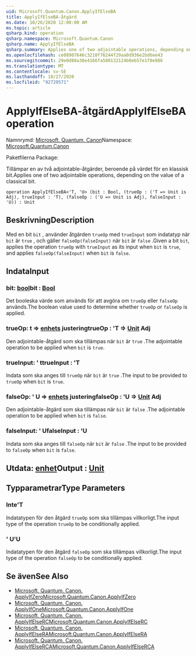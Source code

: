```yaml
---
uid: Microsoft.Quantum.Canon.ApplyIfElseBA
title: ApplyIfElseBA-åtgärd
ms.date: 10/26/2020 12:00:00 AM
ms.topic: article
qsharp.kind: operation
qsharp.namespace: Microsoft.Quantum.Canon
qsharp.name: ApplyIfElseBA
qsharp.summary: Applies one of two adjointable operations, depending on the value of a classical bit.
ms.openlocfilehash: ce08907646c3210f76244f29aa0d936e2bd6ee43
ms.sourcegitcommit: 29e0d88a30e4166fa580132124b0eb57e1f0e986
ms.translationtype: MT
ms.contentlocale: sv-SE
ms.lasthandoff: 10/27/2020
ms.locfileid: "92729571"
---
```

# <a name="applyifelseba-operation"></a><span data-ttu-id="235c3-102">ApplyIfElseBA-åtgärd</span><span class="sxs-lookup"><span data-stu-id="235c3-102">ApplyIfElseBA operation</span></span>

<span data-ttu-id="235c3-103">Namnrymd: [Microsoft. Quantum. Canon](xref:Microsoft.Quantum.Canon)</span><span class="sxs-lookup"><span data-stu-id="235c3-103">Namespace: [Microsoft.Quantum.Canon](xref:Microsoft.Quantum.Canon)</span></span>

<span data-ttu-id="235c3-104">Paketfilerna [](https://nuget.org/packages/)</span><span class="sxs-lookup"><span data-stu-id="235c3-104">Package: [](https://nuget.org/packages/)</span></span>


<span data-ttu-id="235c3-105">Tillämpar en av två adjointable-åtgärder, beroende på värdet för en klassisk bit.</span><span class="sxs-lookup"><span data-stu-id="235c3-105">Applies one of two adjointable operations, depending on the value of a classical bit.</span></span>

```qsharp
operation ApplyIfElseBA<'T, 'U> (bit : Bool, (trueOp : ('T => Unit is Adj), trueInput : 'T), (falseOp : ('U => Unit is Adj), falseInput : 'U)) : Unit
```


## <a name="description"></a><span data-ttu-id="235c3-106">Beskrivning</span><span class="sxs-lookup"><span data-stu-id="235c3-106">Description</span></span>

<span data-ttu-id="235c3-107">Med en bit `bit` , använder åtgärden `trueOp` med `trueInput` som indatatyp när `bit` är `true` , och gäller `falseOp(falseInput)` när `bit` är `false` .</span><span class="sxs-lookup"><span data-stu-id="235c3-107">Given a bit `bit`, applies the operation `trueOp` with `trueInput` as its input when `bit` is `true`, and applies `falseOp(falseInput)` when `bit` is `false`.</span></span>

## <a name="input"></a><span data-ttu-id="235c3-108">Indata</span><span class="sxs-lookup"><span data-stu-id="235c3-108">Input</span></span>

### <a name="bit--bool"></a><span data-ttu-id="235c3-109">bit: [bool](xref:microsoft.quantum.lang-ref.bool)</span><span class="sxs-lookup"><span data-stu-id="235c3-109">bit : [Bool](xref:microsoft.quantum.lang-ref.bool)</span></span>

<span data-ttu-id="235c3-110">Det booleska värde som används för att avgöra om `trueOp` eller `falseOp` används.</span><span class="sxs-lookup"><span data-stu-id="235c3-110">The boolean value used to determine whether `trueOp` or `falseOp` is applied.</span></span>


### <a name="trueop--t--unit-adj"></a><span data-ttu-id="235c3-111">trueOp: t => [enhets](xref:microsoft.quantum.lang-ref.unit) justering</span><span class="sxs-lookup"><span data-stu-id="235c3-111">trueOp : 'T => [Unit](xref:microsoft.quantum.lang-ref.unit) Adj</span></span>

<span data-ttu-id="235c3-112">Den adjointable-åtgärd som ska tillämpas när `bit` är `true` .</span><span class="sxs-lookup"><span data-stu-id="235c3-112">The adjointable operation to be applied when `bit` is `true`.</span></span>


### <a name="trueinput--t"></a><span data-ttu-id="235c3-113">trueInput: ' t</span><span class="sxs-lookup"><span data-stu-id="235c3-113">trueInput : 'T</span></span>

<span data-ttu-id="235c3-114">Indata som ska anges till `trueOp` när `bit` är `true` .</span><span class="sxs-lookup"><span data-stu-id="235c3-114">The input to be provided to `trueOp` when `bit` is `true`.</span></span>


### <a name="falseop--u--unit-adj"></a><span data-ttu-id="235c3-115">falseOp: ' U => [enhets](xref:microsoft.quantum.lang-ref.unit) justering</span><span class="sxs-lookup"><span data-stu-id="235c3-115">falseOp : 'U => [Unit](xref:microsoft.quantum.lang-ref.unit) Adj</span></span>

<span data-ttu-id="235c3-116">Den adjointable-åtgärd som ska tillämpas när `bit` är `false` .</span><span class="sxs-lookup"><span data-stu-id="235c3-116">The adjointable operation to be applied when `bit` is `false`.</span></span>


### <a name="falseinput--u"></a><span data-ttu-id="235c3-117">falseInput: ' U</span><span class="sxs-lookup"><span data-stu-id="235c3-117">falseInput : 'U</span></span>

<span data-ttu-id="235c3-118">Indata som ska anges till `falseOp` när `bit` är `false` .</span><span class="sxs-lookup"><span data-stu-id="235c3-118">The input to be provided to `falseOp` when `bit` is `false`.</span></span>



## <a name="output--unit"></a><span data-ttu-id="235c3-119">Utdata: [enhet](xref:microsoft.quantum.lang-ref.unit)</span><span class="sxs-lookup"><span data-stu-id="235c3-119">Output : [Unit](xref:microsoft.quantum.lang-ref.unit)</span></span>



## <a name="type-parameters"></a><span data-ttu-id="235c3-120">Typparametrar</span><span class="sxs-lookup"><span data-stu-id="235c3-120">Type Parameters</span></span>

### <a name="t"></a><span data-ttu-id="235c3-121">Inte</span><span class="sxs-lookup"><span data-stu-id="235c3-121">'T</span></span>

<span data-ttu-id="235c3-122">Indatatypen för den åtgärd `trueOp` som ska tillämpas villkorligt.</span><span class="sxs-lookup"><span data-stu-id="235c3-122">The input type of the operation `trueOp` to be conditionally applied.</span></span>
### <a name="u"></a><span data-ttu-id="235c3-123">' U</span><span class="sxs-lookup"><span data-stu-id="235c3-123">'U</span></span>

<span data-ttu-id="235c3-124">Indatatypen för den åtgärd `falseOp` som ska tillämpas villkorligt.</span><span class="sxs-lookup"><span data-stu-id="235c3-124">The input type of the operation `falseOp` to be conditionally applied.</span></span>

## <a name="see-also"></a><span data-ttu-id="235c3-125">Se även</span><span class="sxs-lookup"><span data-stu-id="235c3-125">See Also</span></span>

- [<span data-ttu-id="235c3-126">Microsoft. Quantum. Canon. ApplyIfZero</span><span class="sxs-lookup"><span data-stu-id="235c3-126">Microsoft.Quantum.Canon.ApplyIfZero</span></span>](xref:Microsoft.Quantum.Canon.ApplyIfZero)
- [<span data-ttu-id="235c3-127">Microsoft. Quantum. Canon. ApplyIfOne</span><span class="sxs-lookup"><span data-stu-id="235c3-127">Microsoft.Quantum.Canon.ApplyIfOne</span></span>](xref:Microsoft.Quantum.Canon.ApplyIfOne)
- [<span data-ttu-id="235c3-128">Microsoft. Quantum. Canon. ApplyIfElseRC</span><span class="sxs-lookup"><span data-stu-id="235c3-128">Microsoft.Quantum.Canon.ApplyIfElseRC</span></span>](xref:Microsoft.Quantum.Canon.ApplyIfElseRC)
- [<span data-ttu-id="235c3-129">Microsoft. Quantum. Canon. ApplyIfElseRA</span><span class="sxs-lookup"><span data-stu-id="235c3-129">Microsoft.Quantum.Canon.ApplyIfElseRA</span></span>](xref:Microsoft.Quantum.Canon.ApplyIfElseRA)
- [<span data-ttu-id="235c3-130">Microsoft. Quantum. Canon. ApplyIfElseRCA</span><span class="sxs-lookup"><span data-stu-id="235c3-130">Microsoft.Quantum.Canon.ApplyIfElseRCA</span></span>](xref:Microsoft.Quantum.Canon.ApplyIfElseRCA)